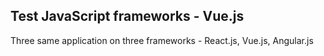 ## Test JavaScript frameworks - Vue.js

Three same application on three frameworks - React.js, Vue.js, Angular.js
